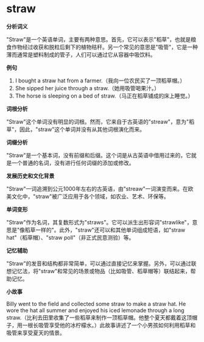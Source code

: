 # straw

**分析词义**

  

"Straw"是一个英语单词，主要有两种意思。首先，它可以表示"稻草"，也就是粮食作物经过收获和脱粒后剩下的植物秸秆。另一个常见的意思是"吸管"，它是一种薄而通常是塑料制成的管子，人们可以通过它从容器中吸饮料。

  

**例句**

  

1.  I bought a straw hat from a farmer.（我向一位农民买了一顶稻草帽。）
2.  She sipped her juice through a straw.（她用吸管喝果汁。）
3.  The horse is sleeping on a bed of straw.（马正在稻草铺成的床上睡觉。）

  

**词根分析**

  

"Straw"这个单词没有明显的词根。然而，它来自于古英语的"streaw"，意为"稻草"，因此，"straw"这个单词并没有从其他词根演化而来。

  

**词缀分析**

  

"Straw"是一个基本词，没有前缀和后缀。这个词是从古英语中借用过来的，它就是一个普通的名词，没有进行任何词缀的添加或修改。

  

**发展历史和文化背景**

  

"Straw"一词追溯到公元1000年左右的古英语，由"streaw"一词演变而来。在欧美文化中，"straw"被广泛应用于各个领域，如农业、艺术、环保等。

  

**单词变形**

  

"Straw"作为名词，其复数形式为"straws"。它可以派生出形容词"strawlike"，意思是"像稻草一样的"。此外，"straw"还可以和其他单词组成短语，如"straw hat"（稻草帽）、"straw poll"（非正式民意测验）等。

  

**记忆辅助**

  

"Straw"的发音和结构都非常简单，可以通过直接记忆来掌握。另外，可以通过联想记忆法，将"straw"和常见的场景或物品（比如吸管、稻草帽等）联结起来，帮助记忆。

  

**小故事**

  

Billy went to the field and collected some straw to make a straw hat. He wore the hat all summer and enjoyed his iced lemonade through a long straw.（比利去田里收集了一些稻草来制作一顶稻草帽。他整个夏天都戴着这顶帽子，用一根长吸管享受他的冰柠檬水。）此故事讲述了一个小男孩如何利用稻草和吸管来享受夏天的情景。
